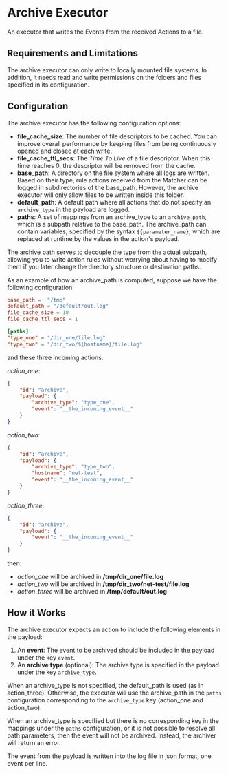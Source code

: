 # Archive Executor

An executor that writes the Events from the received Actions to a file.



## Requirements and Limitations

The archive executor can only write to locally mounted file systems.
In addition, it needs read and write permissions on the folders and files specified in its
configuration.



## Configuration

The archive executor has the following configuration options:

- __file_cache_size__:  The number of file descriptors to be cached.
  You can improve overall performance by keeping files from being continuously opened and closed
  at each write.
- __file_cache_ttl_secs__:  The *Time To Live* of a file descriptor.  When this time reaches 0,
  the descriptor will be removed from the cache.
- __base_path__:  A directory on the file system where all logs are written.  Based on their type,
  rule actions received from the Matcher can be logged in subdirectories of the base_path.
  However, the archive executor will only allow files to be written inside this folder.
- __default_path__:  A default path where all actions that do not specify an ```archive_type``` in
  the payload are logged.
- __paths__:  A set of mappings from an archive_type to an ```archive_path```, which is a subpath
  relative to the base_path.  The archive_path can contain variables, specified by the syntax
  ```${parameter_name}```, which are replaced at runtime by the values in the action's payload.

The archive path serves to decouple the type from the actual subpath, allowing you to write action
rules without worrying about having to modify them if you later change the directory structure or
destination paths.

As an example of how an archive_path is computed, suppose we have the following configuration:

```toml
base_path =  "/tmp"
default_path = "/default/out.log"
file_cache_size = 10
file_cache_ttl_secs = 1

[paths]
"type_one" = "/dir_one/file.log"
"type_two" = "/dir_two/${hostname}/file.log"
```

and these three incoming actions:

_action_one_:
```json
{
    "id": "archive",
    "payload": {
        "archive_type": "type_one",
        "event": "__the_incoming_event__"
    }
}
```

_action_two_:
```json
{
    "id": "archive",
    "payload": {
        "archive_type": "type_two",
        "hostname": "net-test",
        "event": "__the_incoming_event__"
    }
}
```

_action_three_:
```json
{
    "id": "archive",
    "payload": {
        "event": "__the_incoming_event__"
    }
}
```

then:

  - _action_one_ will be archived in __/tmp/dir_one/file.log__
  - _action_two_ will be archived in __/tmp/dir_two/net-test/file.log__
  - _action_three_ will be archived in __/tmp/default/out.log__



## How it Works

The archive executor expects an action to include the following elements in the payload:

1. An __event__:  The event to be archived should be included in the payload under the key ```event```.
1. An __archive type__ (optional):  The archive type is specified in the payload under the key
   ```archive_type```.

When an archive_type is not specified, the default_path is used (as in action_three).  Otherwise,
the executor will use the archive_path in the ```paths``` configuration corresponding to the
```archive_type``` key (action_one and action_two).

When an archive_type is specified but there is no corresponding key in the mappings under the
```paths``` configuration, or it is not possible to resolve all path parameters, then the event
will not be archived.   Instead, the archiver will return an error.

The event from the payload is written into the log file in json format, one event per line.
